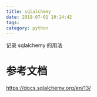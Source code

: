 ```yaml
---
title: sqlalchemy
date: 2019-07-01 10:14:42
tags: 
category: python
---
```

记录 sqlalchemy 的用法
<!-- more -->

# 参考文档
https://docs.sqlalchemy.org/en/13/